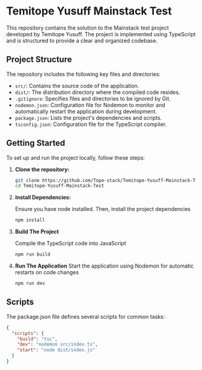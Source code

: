 # Temitope Yusuff Mainstack Test

This repository contains the solution to the Mainstack test project developed by Temitope Yusuff. The project is implemented using TypeScript and is structured to provide a clear and organized codebase.

## Project Structure

The repository includes the following key files and directories:

- `src/`: Contains the source code of the application.
- `dist/`: The distribution directory where the compiled code resides.
- `.gitignore`: Specifies files and directories to be ignored by Git.
- `nodemon.json`: Configuration file for Nodemon to monitor and automatically restart the application during development.
- `package.json`: Lists the project's dependencies and scripts.
- `tsconfig.json`: Configuration file for the TypeScript compiler.

## Getting Started

To set up and run the project locally, follow these steps:

1. **Clone the repository:**

   ```bash
   git clone https://github.com/Tope-stack/Temitope-Yusuff-Mainstack-Test.git
   cd Temitope-Yusuff-Mainstack-Test

2. **Install Dependencies:**

   Ensure you have node installed. Then, install the project dependencies
   ```bash
   npm install
   
3. **Build The Project**

   Compile the TypeScript code into JavaScript
   ```bash
   npm run build
   
4. **Run The Application**
   Start the application using Nodemon for automatic restarts on code changes
   ```bash
   npm run dev
   
## Scripts
The package.json file defines several scripts for common tasks:
```json
{
  "scripts": {
    "build": "tsc",
    "dev": "nodemon src/index.ts",
    "start": "node dist/index.js"
  }
}

